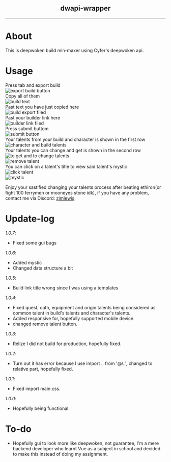 <div align="center">
    <h2>dwapi-wrapper</h2>
    <hr>
</div>

# About
This is deepwoken build min-maxer using Cyfer's deepwoken api.

# Usage
Press tab and export build <br />
![export build button](src/assets/export_build_button.png) <br />
Copy all of them <br />
![build text](src/assets/export_text.png) <br />
Past text you have just copied here <br />
![build export filed](src/assets/dw_build_text.png) <br />
Past your builder link here<br />
![builder link filed](src/assets/builder_link.png) <br />
Press submit buttom <br />
![submit button](src/assets/press_submit.png) <br />
Your talents from your build and character is shown in the first row <br />
![character and build talents](src/assets/tut-talents-build-link.png) <br />
Your talents you can change and get is shown in the second row <br />
![to get and to change talents](src/assets/tut-talents-get-change.png) <br />
![remove talent](src/assets/remove_talents.png) <br />
You can click on a talent's title to view said talent's mystic <br />
![click talent](src/assets/click_to_mystic.png) <br />
![mystic](src/assets/mystic.png) <br />

Enjoy your sastified changing your talents process after beating ethiron(or fight 100 ferrymen or mooneyes stone idk), if you have any problem, contact me via Discord: [zimlewis](http://discordapp.com/users/733486464947454034) <br />

# Update-log
*1.0.7*: <br />
 - Fixed some gui bugs

*1.0.6*: <br />
 - Added mystic <br />
 - Changed data structure a bit <br />

*1.0.5*: <br />
 - Build link title wrong since I was using a templates <br />

*1.0.4*: <br />
 - Fixed quest, oath, equipment and origin talents being considered as common talent in build's talents and character's talents. <br />
 - Added responsive for, hopefully supported mobile device. <bt />
 - changed remove talent button. <br />

*1.0.3*:
 - Relize I did not build for production, hopefully fixed. <br />

*1.0.2*:
 - Turn out it has error because I use import .. from '@/..', changed to relative part, hopefully fixed. <br />

*1.0.1*:
 - Fixed import main.css. <br />

*1.0.0*:
 - Hopefully being functional. <br />

# To-do
 - Hopefully gui to look more like deepwoken, not guarantee, I'm a mere backend developer who learnt Vue as a subject in school and decided to make this instead of doing my assignment. <br />

